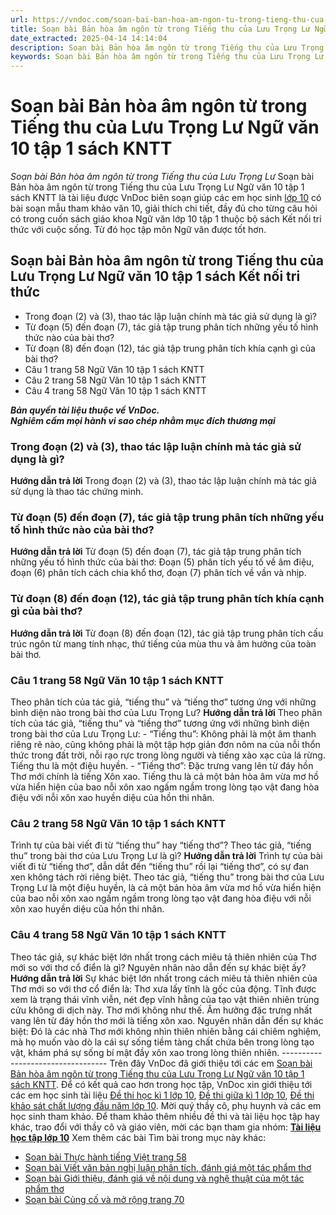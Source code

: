 ```yaml
---
url: https://vndoc.com/soan-bai-ban-hoa-am-ngon-tu-trong-tieng-thu-cua-luu-trong-lu-ngu-van-10-tap-1-sach-kntt-269746
title: Soạn bài Bản hòa âm ngôn từ trong Tiếng thu của Lưu Trọng Lư Ngữ văn 10 tập 1 sách KNTT - Soạn bài Bản hòa âm ngôn từ trong Tiếng thu của Lưu Trọng Lư - VnDoc.com
date_extracted: 2025-04-14 14:14:04
description: Soạn bài Bản hòa âm ngôn từ trong Tiếng thu của Lưu Trọng Lư Ngữ văn 10 tập 1 sách KNTT là bài soạn văn được VnDoc biên soạn theo chương trình sách Ngữ văn Kết nối tri thức mới nhất.
keywords: Soạn bài Bản hòa âm ngôn từ trong Tiếng thu của Lưu Trọng Lư Ngữ văn 10 tập 1 sách KNTT,Soạn bài Bản hòa âm ngôn từ trong Tiếng thu của Lưu Trọng Lư,Soạn bài Bản hòa âm ngôn từ trong Tiếng thu của Lưu Trọng Lư Ngữ văn 10 tập 1 sách Kết nối tri thức,ngữ văn 10,ngữ văn 10 tập 1,soạn văn 10,soạn văn 10 tập 1,soạn văn lớp 10,soan van 10,ngữ văn lớp 10,văn lớp 10,văn 10,ngu van 10,soạn ngữ văn lớp 10,giải ngữ văn 10,cách soạn văn lớp 10,soạn ngữ văn 10
---
```


# Soạn bài Bản hòa âm ngôn từ trong Tiếng thu của Lưu Trọng Lư Ngữ văn 10 tập 1 sách KNTT
 _Soạn bài Bản hòa âm ngôn từ trong Tiếng thu của Lưu Trọng Lư_
Soạn bài Bản hòa âm ngôn từ trong Tiếng thu của Lưu Trọng Lư Ngữ văn 10 tập 1 sách KNTT là tài liệu được VnDoc biên soạn giúp các em học sinh [lớp 10](<https://vndoc.com/tai-lieu-hoc-tap-lop10>) có bài soạn mẫu tham khảo văn 10, giải thích chi tiết, đầy đủ cho từng câu hỏi có trong cuốn sách giáo khoa Ngữ văn lớp 10 tập 1 thuộc bộ sách Kết nối tri thức với cuộc sống. Từ đó học tập môn Ngữ văn được tốt hơn.
## Soạn bài Bản hòa âm ngôn từ trong Tiếng thu của Lưu Trọng Lư Ngữ văn 10 tập 1 sách Kết nối tri thức
  * Trong đoạn \(2\) và \(3\), thao tác lập luận chính mà tác giả sử dụng là gì?
  * Từ đoạn \(5\) đến đoạn \(7\), tác giả tập trung phân tích những yếu tố hình thức nào của bài thơ?
  * Từ đoạn \(8\) đến đoạn \(12\), tác giả tập trung phân tích khía cạnh gì của bài thơ?
  * Câu 1 trang 58 Ngữ Văn 10 tập 1 sách KNTT
  * Câu 2 trang 58 Ngữ Văn 10 tập 1 sách KNTT
  * Câu 4 trang 58 Ngữ Văn 10 tập 1 sách KNTT

_**Bản quyền tài liệu thuộc về VnDoc.**_  
_**Nghiêm cấm mọi hành vi sao chép nhằm mục đích thương mại**_
### Trong đoạn \(2\) và \(3\), thao tác lập luận chính mà tác giả sử dụng là gì?
**Hướng dẫn trả lời**
Trong đoạn \(2\) và \(3\), thao tác lập luận chính mà tác giả sử dụng là thao tác chứng minh.
### Từ đoạn \(5\) đến đoạn \(7\), tác giả tập trung phân tích những yếu tố hình thức nào của bài thơ?
**Hướng dẫn trả lời**
Từ đoạn \(5\) đến đoạn \(7\), tác giả tập trung phân tích những yếu tố hình thức của bài thơ: Đoạn \(5\) phân tích yếu tố về âm điệu, đoạn \(6\) phân tích cách chia khổ thơ, đoạn \(7\) phân tích về vần và nhịp.
### Từ đoạn \(8\) đến đoạn \(12\), tác giả tập trung phân tích khía cạnh gì của bài thơ?
**Hướng dẫn trả lời**
Từ đoạn \(8\) đến đoạn \(12\), tác giả tập trung phân tích cấu trúc ngôn từ mang tính nhạc, thứ tiếng của mùa thu và âm hưởng của toàn bài thơ.
### Câu 1 trang 58 Ngữ Văn 10 tập 1 sách KNTT
Theo phân tích của tác giả, “tiếng thu” và “tiếng thơ” tương ứng với những bình diện nào trong bài thơ của Lưu Trọng Lư?
**Hướng dẫn trả lời**
Theo phân tích của tác giả, “tiếng thu” và “tiếng thơ” tương ứng với những bình diện trong bài thơ của Lưu Trọng Lư:
\- “Tiếng thu”: Không phải là một âm thanh riêng rẽ nào, cũng không phải là một tập hợp giản đơn nôm na của nỗi thổn thức trong đất trời, nỗi rạo rực trong lòng người và tiếng xào xạc của lá rừng. Tiếng thu là một điệu huyền.
\- “Tiếng thơ”: Đặc trưng vang lên từ đáy hồn Thơ mới chính là tiếng Xôn xao. Tiếng thu là cả một bản hòa âm vừa mơ hồ vừa hiển hiện của bao nỗi xôn xao ngấm ngầm trong lòng tạo vật đang hòa điệu với nỗi xôn xao huyền diệu của hồn thi nhân.
### Câu 2 trang 58 Ngữ Văn 10 tập 1 sách KNTT
Trình tự của bài viết đi từ “tiếng thu” hay “tiếng thơ”? Theo tác giả, “tiếng thu” trong bài thơ của Lưu Trọng Lư là gì?
**Hướng dẫn trả lời**
Trình tự của bài viết đi từ “tiếng thơ”, dẫn dắt đến “tiếng thu” rồi lại “tiếng thơ”, có sự đan xen không tách rời riêng biệt.
Theo tác giả, “tiếng thu” trong bài thơ của Lưu Trọng Lư là một điệu huyền, là cả một bản hòa âm vừa mơ hồ vừa hiển hiện của bao nỗi xôn xao ngấm ngầm trong lòng tạo vật đang hòa điệu với nỗi xôn xao huyền diệu của hồn thi nhân.
### Câu 4 trang 58 Ngữ Văn 10 tập 1 sách KNTT
Theo tác giả, sự khác biệt lớn nhất trong cách miêu tả thiên nhiên của Thơ mới so với thơ cổ điển là gì? Nguyên nhân nào dẫn đến sự khác biệt ấy?
**Hướng dẫn trả lời**
Sự khác biệt lớn nhất trong cách miêu tả thiên nhiên của Thơ mới so với thơ cổ điển là: Thơ xưa lấy tĩnh là gốc của động. Tĩnh được xem là trạng thái vĩnh viễn, nét đẹp vĩnh hằng của tạo vật thiên nhiên trùng cửu không di dịch này. Thơ mới không như thế. Âm hưởng đặc trưng nhất vang lên từ đáy hồn thơ mới là tiếng xôn xao.
Nguyên nhân dẫn đến sự khác biệt: Đó là các nhà Thơ mới không nhìn thiên nhiên bằng cái chiêm nghiệm, mà họ muốn vào dò la cái sự sống tiềm tàng chất chứa bên trong lòng tạo vật, khám phá sự sống bí mật đầy xôn xao trong lòng thiên nhiên.
\----------------------------------
Trên đây VnDoc đã giới thiệu tới các em [Soạn bài Bản hòa âm ngôn từ trong Tiếng thu của Lưu Trọng Lư Ngữ văn 10 tập 1 sách KNTT](<https://vndoc.com/soan-bai-ban-hoa-am-ngon-tu-trong-tieng-thu-cua-luu-trong-lu-ngu-van-10-tap-1-sach-kntt-269746>). Để có kết quả cao hơn trong học tập, VnDoc xin giới thiệu tới các em học sinh tài liệu [Đề thi học kì 1 lớp 10](<https://vndoc.com/de-thi-hoc-ki-1-lop10>), [Đề thi giữa kì 1 lớp 10](<https://vndoc.com/de-thi-giua-ki-1-lop10>), [Đề thi khảo sát chất lượng đầu năm lớp 10](<https://vndoc.com/khao-sat-chat-luong-dau-nam-lop10>). Mời quý thầy cô, phụ huynh và các em học sinh tham khảo.
Để tham khảo thêm nhiều đề thi và tài liệu học tập hay khác, trao đổi với thầy cô và giáo viên, mời các bạn tham gia nhóm: **[Tài liệu học tập lớp 10](</goto?u=aHR0cHM6Ly93d3cuZmFjZWJvb2suY29tL2dyb3Vwcy9UYWkubGlldS5ob2MudGFwLmxvcC4xMC5WTkRPQw%3D%3D>)**
Xem thêm các bài Tìm bài trong mục này khác:
  * [Soạn bài Thực hành tiếng Việt trang 58](</soan-bai-thuc-hanh-tieng-viet-trang-58-sach-kntt-277340>)
  * [Soạn bài Viết văn bản nghị luận phân tích, đánh giá một tác phẩm thơ](</soan-bai-viet-van-ban-nghi-luan-phan-tich-danh-gia-mot-tac-pham-tho-sach-kntt-277344>)
  * [Soạn bài Giới thiệu, đánh giá về nội dung và nghệ thuật của một tác phẩm thơ](</soan-bai-gioi-thieu-danh-gia-ve-noi-dung-va-nghe-thuat-cua-mot-tac-pham-tho-sach-kntt-277346>)
  * [Soạn bài Củng cố và mở rộng trang 70](</soan-bai-cung-co-va-mo-rong-trang-70-sach-kntt-277347>)

